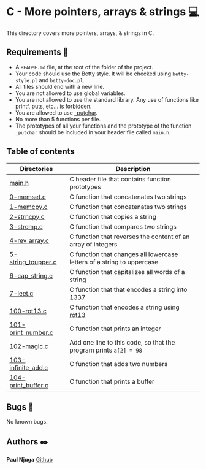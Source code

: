 # C - More pointers, arrays & strings :computer:

This directory covers more pointers, arrays, & strings in C.

## Requirements :bookmark_tabs:

* A ```README.md``` file, at the root of the folder of the project.
* Your code should use the Betty style. It will be checked using ```betty-style.pl``` and ```betty-doc.pl```.
* All files should end with a new line.
* You are not allowed to use global variables.
* You are not allowed to use the standard library. Any use of functions like printf, puts, etc… is forbidden.
* You are allowed to use [_putchar](https://github.com/holbertonschool/_putchar.c/blob/master/_putchar.c).
* No more than 5 functions per file.
* The prototypes of all your functions and the prototype of the function ```_putchar``` should be included in your header file called ```main.h```.

## Table of contents

Directories | Description
----------- | -----------
[main.h](./main.h) | C header file that contains function prototypes
[0-memset.c](./0-memset.c) | C function that concatenates two strings
[1-memcpy.c](./1-memcpy.c) | C function that concatenates two strings
[2-strncpy.c](./2-strncpy.c) | C function that copies a string
[3-strcmp.c](./3-strcmp.c) | C function that compares two strings
[4-rev_array.c](./4-rev_array.c) | C function that reverses the content of an array of integers
[5-string_toupper.c](./5-string_toupper.c) | C function that changes all lowercase letters of a string to uppercase
[6-cap_string.c](./6-cap_string.c) | C function that capitalizes all words of a string
[7-leet.c](./7-leet.c) | C function that that encodes a string into [1337](https://en.wikipedia.org/wiki/Leet)
[100-rot13.c](./100-rot13.c) | C function that encodes a string using [rot13](https://en.wikipedia.org/wiki/ROT13)
[101-print_number.c](./101-print_number.c) | C function that prints an integer
[102-magic.c](./102-magic.c) | Add one line to this code, so that the program prints ```a[2] = 98```
[103-infinite_add.c](./103-infinite_add.c) | C function that adds two numbers
[104-print_buffer.c](./104-print_buffer.c) | C function that prints a buffer

## Bugs :loudspeaker:

No known bugs.

## Authors :black_nib:

**Paul Njuga** [Github](https://github.com/Paul-Njuga)
